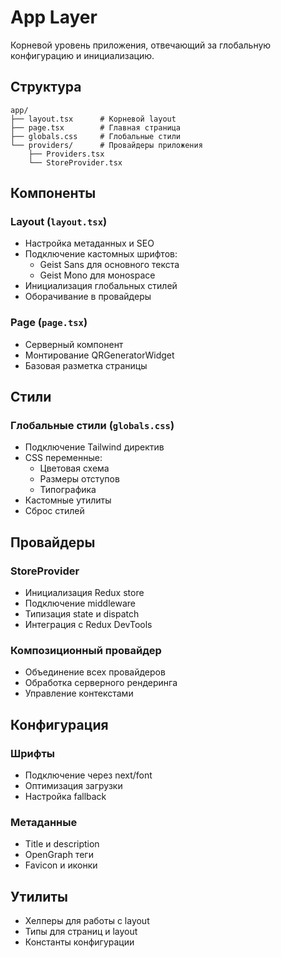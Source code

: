 # App Layer

Корневой уровень приложения, отвечающий за глобальную конфигурацию и инициализацию.

## Структура
```
app/
├── layout.tsx      # Корневой layout
├── page.tsx        # Главная страница
├── globals.css     # Глобальные стили
└── providers/      # Провайдеры приложения
    ├── Providers.tsx    
    └── StoreProvider.tsx
```

## Компоненты

### Layout (`layout.tsx`)
- Настройка метаданных и SEO
- Подключение кастомных шрифтов:
  - Geist Sans для основного текста
  - Geist Mono для монospace
- Инициализация глобальных стилей
- Оборачивание в провайдеры

### Page (`page.tsx`)
- Серверный компонент
- Монтирование QRGeneratorWidget
- Базовая разметка страницы

## Стили

### Глобальные стили (`globals.css`)
- Подключение Tailwind директив
- CSS переменные:
  - Цветовая схема
  - Размеры отступов
  - Типографика
- Кастомные утилиты
- Сброс стилей

## Провайдеры

### StoreProvider
- Инициализация Redux store
- Подключение middleware
- Типизация state и dispatch
- Интеграция с Redux DevTools

### Композиционный провайдер
- Объединение всех провайдеров
- Обработка серверного рендеринга
- Управление контекстами

## Конфигурация

### Шрифты
- Подключение через next/font
- Оптимизация загрузки
- Настройка fallback

### Метаданные
- Title и description
- OpenGraph теги
- Favicon и иконки

## Утилиты
- Хелперы для работы с layout
- Типы для страниц и layout
- Константы конфигурации